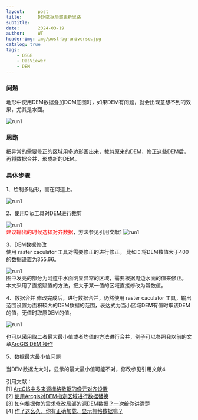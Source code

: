 ```yaml
---
layout:     post
title:      DEM数据局部更新思路
subtitle:   
date:       2024-03-19
author:     WT
header-img: img/post-bg-universe.jpg
catalog: true
tags:
    - OSGB
    - DasViewer
    - DEM   
---
```


### 问题
地形中使用DEM数据叠加DOM底图时，如果DEM有问题，就会出现意想不到的效果，尤其是水面。


![run1](http://www.spatial.pro/img/DEM01.png)
 
### 思路

把异常的需要修正的区域用多边形画出来，裁剪原来的DEM，修正这些DEM后，再将数据合并，形成新的DEM。

### 具体步骤  

1、绘制多边形，画在河道上。

![run1](http://www.spatial.pro/img/LS_CLIP1.png)  

2、使用Clip工具对DEM进行裁剪

![run1](http://www.spatial.pro/img/leshan_clip.png)  
<font color=red> 建议输出的时候选择对齐数据</font>，方法参见引用文献1
![run1](http://www.spatial.pro/img/leshan_clip_env_setting.png)  

3、DEM数据修改  
使用 raster caculator 工具对需要修正的进行修正。 比如：将DEM数值大于400的数据设置为355.66。

![run1](http://www.spatial.pro/img/leshan_xiuzhengarea.png)    
图中发亮的部分为河道中水面明显异常的区域，需要根据周边水面的值来修正。  
本文采用了直接赋值的方法，把大于某一值的区域直接修改为常数值。

4、数据合并
修改完成后，进行数据合并，仍然使用 raster caculator 工具，输出范围设置为面积较大的DEM数据的范围，表达式为当小区域DEM有值时取该DEM的值，无值时取原DEM的值。

![run1](http://www.spatial.pro/img/leshan_xiuzhengresult.png)    

也可以采用取二者最大最小值或者均值的方法进行合并，例子可以参照我以前的文章[ArcGIS DEM 操作](https://www.spatial.pro/2020/07/06/ArcGIS-DEM-%E6%93%8D%E4%BD%9C/)
  
5、数据最大最小值问题  

当DEM数据太大时，显示的最大最小值可能不对，修改参见引用文献4








引用文献：  
[1] [ArcGIS中多来源栅格数据的像元对齐设置](https://www.cnblogs.com/icydengyw/p/15599407.html)  
[2] [使用Arcgis对DEM指定区域进行数据替换](https://www.bilibili.com/video/av459608912/?vd_source=114a480b74f0eced6f1be30dc89f815e)  
[3] [如何根据你的需求修改局部的源DEM数据？一次给你讲清楚](https://www.bilibili.com/video/BV1bH4y1C7eu/?vd_source=114a480b74f0eced6f1be30dc89f815e)   
[4] [作了这么久，你有正确加载、显示栅格数据嘛？](https://www.sohu.com/a/546171969_121118997)   

 

 

